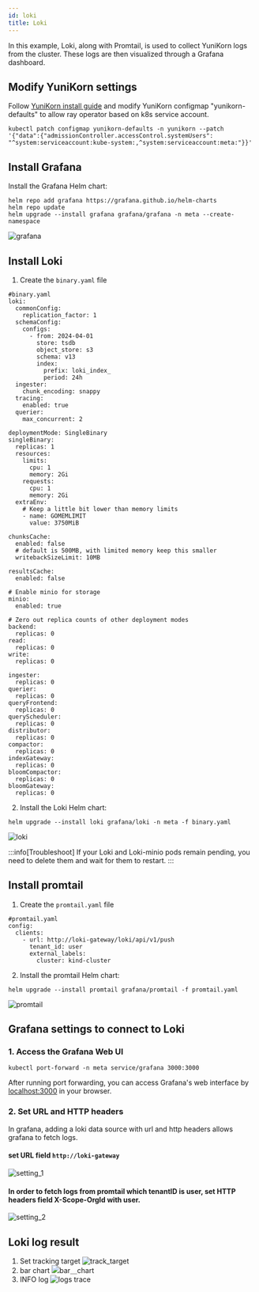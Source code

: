 ```yaml
---
id: loki
title: Loki
---
```


<!--
Licensed to the Apache Software Foundation (ASF) under one
or more contributor license agreements.  See the NOTICE file
distributed with this work for additional information
regarding copyright ownership.  The ASF licenses this file
to you under the Apache License, Version 2.0 (the
"License"); you may not use this file except in compliance
with the License.  You may obtain a copy of the License at

  http://www.apache.org/licenses/LICENSE-2.0

Unless required by applicable law or agreed to in writing,
software distributed under the License is distributed on an
"AS IS" BASIS, WITHOUT WARRANTIES OR CONDITIONS OF ANY
KIND, either express or implied.  See the License for the
specific language governing permissions and limitations
under the License.
-->

In this example, Loki, along with Promtail, is used to collect YuniKorn logs from the cluster. These logs are then visualized through a Grafana dashboard.

## Modify YuniKorn settings
Follow [YuniKorn install guide](https://yunikorn.apache.org/docs/) and modify YuniKorn configmap "yunikorn-defaults" to allow ray operator based on k8s service account.
```
kubectl patch configmap yunikorn-defaults -n yunikorn --patch '{"data":{"admissionController.accessControl.systemUsers": "^system:serviceaccount:kube-system:,^system:serviceaccount:meta:"}}' 
```

## Install Grafana 
Install the Grafana Helm chart:
```
helm repo add grafana https://grafana.github.io/helm-charts
helm repo update
helm upgrade --install grafana grafana/grafana -n meta --create-namespace
```
![grafana](../assets/grafana.png)

## Install Loki
1. Create the `binary.yaml` file
```
#binary.yaml
loki:
  commonConfig:
    replication_factor: 1
  schemaConfig:
    configs:
      - from: 2024-04-01
        store: tsdb
        object_store: s3
        schema: v13
        index:
          prefix: loki_index_
          period: 24h
  ingester:
    chunk_encoding: snappy
  tracing:
    enabled: true
  querier:
    max_concurrent: 2

deploymentMode: SingleBinary
singleBinary:
  replicas: 1
  resources:
    limits:
      cpu: 1
      memory: 2Gi
    requests:
      cpu: 1
      memory: 2Gi
  extraEnv:
    # Keep a little bit lower than memory limits
    - name: GOMEMLIMIT
      value: 3750MiB

chunksCache:
  enabled: false
  # default is 500MB, with limited memory keep this smaller
  writebackSizeLimit: 10MB

resultsCache:
  enabled: false

# Enable minio for storage
minio:
  enabled: true

# Zero out replica counts of other deployment modes
backend:
  replicas: 0
read:
  replicas: 0
write:
  replicas: 0

ingester:
  replicas: 0
querier:
  replicas: 0
queryFrontend:
  replicas: 0
queryScheduler:
  replicas: 0
distributor:
  replicas: 0
compactor:
  replicas: 0
indexGateway:
  replicas: 0
bloomCompactor:
  replicas: 0
bloomGateway:
  replicas: 0
```
2. Install the Loki Helm chart:
```
helm upgrade --install loki grafana/loki -n meta -f binary.yaml
```
![loki](../assets/loki.png)


:::info[Troubleshoot]
If your Loki and Loki-minio pods remain pending, you need to delete them and wait for them to restart.
:::

## Install promtail
1. Create the `promtail.yaml` file
```
#promtail.yaml
config:
  clients:
    - url: http://loki-gateway/loki/api/v1/push
      tenant_id: user
      external_labels:
        cluster: kind-cluster
```
2. Install the promtail Helm chart:
```
helm upgrade --install promtail grafana/promtail -f promtail.yaml
```
![promtail](../assets/promtail.png)

## Grafana settings to connect to Loki
### 1. Access the Grafana Web UI
```
kubectl port-forward -n meta service/grafana 3000:3000
```
After running port forwarding, you can access Grafana's web interface by [localhost:3000](http://localhost:3000) in your browser.

### 2. Set URL and HTTP headers
In grafana, adding a loki data source with url and http headers allows grafana to fetch logs.

#### set URL field `http://loki-gateway`
![setting_1](../assets/grafana_loki_setting_1.png)

#### In order to fetch logs from promtail which tenantID is user, set HTTP headers field X-Scope-OrgId with user.
![setting_2](../assets/grafana_loki_setting_2.png)

## Loki log result
1. Set tracking target
![track_target](../assets/loki_track_tg.png)
2. bar chart
![bar＿chart](../assets/loki_log_1.png)
3. INFO log
![logs trace](../assets/loki_log_2.png)
